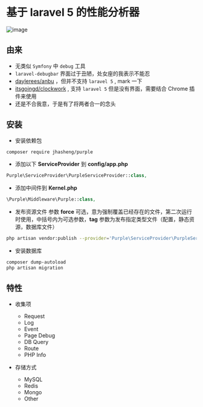 # 基于 laravel 5 的性能分析器

![image](https://github.com/jhasehng/purple/raw/master/screenShots/purple.jpg)

## 由来

- 无类似 `Symfony` 中 `debug` 工具
- `laravel-debugbar` 界面过于丑陋，处女座的我表示不能忍
- [daylerees/anbu](https://github.com/daylerees/anbu) ，但并不支持 `laravel 5` , mark 一下
- [itsgoingd/clockwork](https://github.com/itsgoingd/clockwork) , 支持 `laravel 5` 但是没有界面，需要结合 Chrome 插件来使用
- 还是不合我意，于是有了将两者合一的念头

## 安装

- 安装依赖包
``` bash
composer require jhasheng/purple
```

- 添加以下 **ServiceProvider** 到 **config/app.php** 
``` php
Purple\ServiceProvider\PurpleServiceProvider::class,
```

- 添加中间件到 **Kernel.php**
``` php
\Purple\Middleware\Purple::class,
```

- 发布资源文件 参数 **force** 可选，意为强制覆盖已经存在的文件，第二次运行时使用，中括号内为可选参数，**tag** 参数为发布指定类型文件（配置，静态资源，数据库文件）
``` bash
php artisan vendor:publish --provider='Purple\ServiceProvider\PurpleServiceProvider' [--force] [--tag="purple.config|purple.assets|purple.sql"]
```

- 安装数据库
``` bash
composer dump-autoload
php artisan migration
```

## 特性

- 收集项
    - Request
    - Log
    - Event
    - Page Debug
    - DB Query
    - Route
    - PHP Info
    
- 存储方式
    - MySQL
    - Redis
    - Mongo
    - Other
